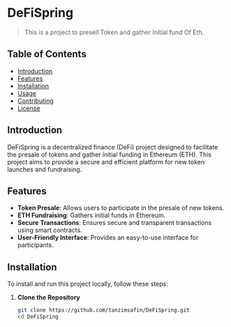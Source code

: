 # DeFiSpring

> This is a project to presell Token and gather Initial fund Of Eth.

## Table of Contents
- [Introduction](#introduction)
- [Features](#features)
- [Installation](#installation)
- [Usage](#usage)
- [Contributing](#contributing)
- [License](#license)

## Introduction
DeFiSpring is a decentralized finance (DeFi) project designed to facilitate the presale of tokens and gather initial funding in Ethereum (ETH). This project aims to provide a secure and efficient platform for new token launches and fundraising.

## Features
- **Token Presale**: Allows users to participate in the presale of new tokens.
- **ETH Fundraising**: Gathers initial funds in Ethereum.
- **Secure Transactions**: Ensures secure and transparent transactions using smart contracts.
- **User-Friendly Interface**: Provides an easy-to-use interface for participants.

## Installation
To install and run this project locally, follow these steps:

1. **Clone the Repository**
   ```bash
   git clone https://github.com/tanzimsafin/DeFiSpring.git
   cd DeFiSpring
